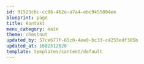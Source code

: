 ```yaml
---
id: 91523cbc-cc96-462e-a7a4-ebc9455004ee
blueprint: page
title: Kontakt
menu_category: main
theme: chestnut
updated_by: 57ce677f-65c0-4ee0-bc33-c4255edf305b
updated_at: 1682512820
template: templates/content/default
---
```

